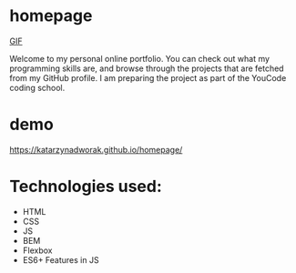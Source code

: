 # homepage
[GIF](https://media.giphy.com/media/v1.Y2lkPTc5MGI3NjExc2FyYjY4ZHptNWlyN2ZlYmd6bTFvZXo2cjRsaHR5NnRsdGVjbHJyayZlcD12MV9pbnRlcm5hbF9naWZfYnlfaWQmY3Q9Zw/h9JmLwNh7VGPwU34lI/giphy.gif)

Welcome to my personal online portfolio. You can check out what my programming skills are, and browse through the projects that are fetched from my GitHub profile.
I am preparing the project as part of the YouCode coding school.

# demo
https://katarzynadworak.github.io/homepage/

# Technologies used:
- HTML
- CSS
- JS
- BEM
- Flexbox
- ES6+ Features in JS
